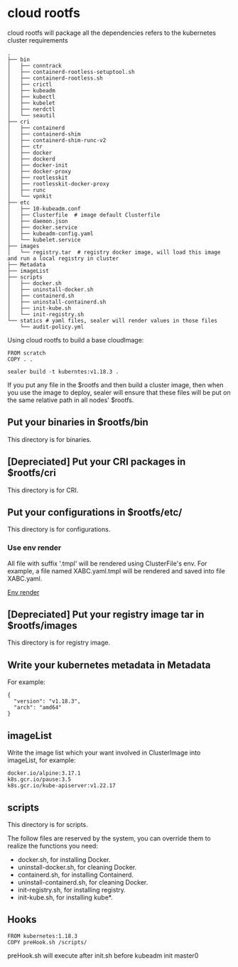 # cloud rootfs

cloud rootfs will package all the dependencies refers to the kubernetes cluster requirements

```shell script
.
├── bin
│   ├── conntrack
│   ├── containerd-rootless-setuptool.sh
│   ├── containerd-rootless.sh
│   ├── crictl
│   ├── kubeadm
│   ├── kubectl
│   ├── kubelet
│   ├── nerdctl
│   └── seautil
├── cri
│   ├── containerd
│   ├── containerd-shim
│   ├── containerd-shim-runc-v2
│   ├── ctr
│   ├── docker
│   ├── dockerd
│   ├── docker-init
│   ├── docker-proxy
│   ├── rootlesskit
│   ├── rootlesskit-docker-proxy
│   ├── runc
│   └── vpnkit
├── etc
│   ├── 10-kubeadm.conf
│   ├── Clusterfile  # image default Clusterfile
│   ├── daemon.json
│   ├── docker.service
│   ├── kubeadm-config.yaml
│   └── kubelet.service
├── images
│   └── registry.tar  # registry docker image, will load this image and run a local registry in cluster
├── Metadata
├── imageList
├── scripts
│   ├── docker.sh
│   ├── uninstall-docker.sh
│   ├── containerd.sh
│   ├── uninstall-containerd.sh
│   ├── init-kube.sh
│   └── init-registry.sh
└── statics # yaml files, sealer will render values in those files
    └── audit-policy.yml
```

Using cloud rootfs to build a base cloudImage:

```shell script
FROM scratch
COPY . .
```

```shell script
sealer build -t kuberntes:v1.18.3 .
```

If you put any file in the $rootfs and then build a cluster image, then when you use the image to deploy, sealer will ensure that these files will be put on the same relative path in all nodes' $rootfs.

## Put your binaries in $rootfs/bin
This directory is for binaries.

## [Depreciated] Put your CRI packages in $rootfs/cri 
This directory is for CRI.

## Put your configurations in $rootfs/etc/
This directory is for configurations.

### Use env render
All file with suffix '.tmpl' will be rendered using ClusterFile's env. For example, a file named XABC.yaml.tmpl will be rendered and saved into file XABC.yaml.

[Env render](https://github.com/sealerio/sealer/blob/main/docs/design/global-config.md#global-configuration)

## [Depreciated] Put your registry image tar in $rootfs/images
This directory is for registry image.

## Write your kubernetes metadata in Metadata

For example:

```shell script
{
  "version": "v1.18.3",
  "arch": "amd64"
}
```

## imageList
Write the image list which your want involved in ClusterImage into imageList, for example:

```
docker.io/alpine:3.17.1
k8s.gcr.io/pause:3.5
k8s.gcr.io/kube-apiserver:v1.22.17
```

## scripts
This directory is for scripts.

The follow files are reserved by the system, you can override them to realize the functions you need:
- docker.sh, for installing Docker.
- uninstall-docker.sh, for cleaning Docker.
- containerd.sh, for installing Containerd.
- uninstall-containerd.sh, for cleaning Docker.
- init-registry.sh, for installing registry.
- init-kube.sh, for installing kube*.

## Hooks

```shell script
FROM kubernetes:1.18.3
COPY preHook.sh /scripts/
```

preHook.sh will execute after init.sh before kubeadm init master0
